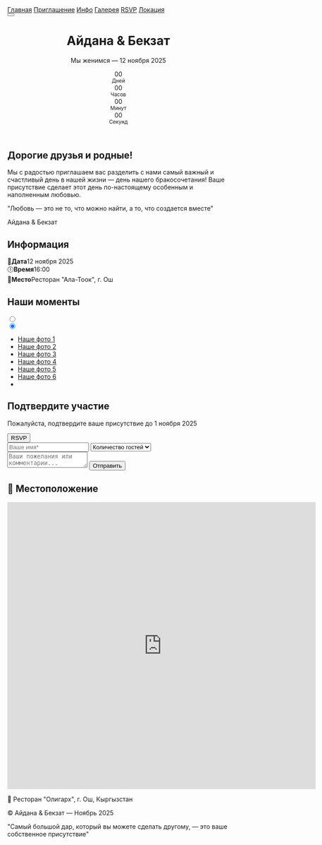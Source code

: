 <html lang="ru">
<head>
  <meta charset="utf-8" />
  <meta name="viewport" content="width=device-width,initial-scale=1" />
  <title>Вариант 1 — Современная классика — Айдана & Бекзат</title>
  <link href="https://fonts.googleapis.com/css2?family=Great+Vibes&family=Montserrat:wght@300;400;500;600&family=Dancing+Script:wght@400;500;600;700&family=Playfair+Display:wght@400;500;600&display=swap" rel="stylesheet">
  <link rel="stylesheet" href="https://unpkg.com/aos@2.3.1/dist/aos.css" />
  <link rel="stylesheet" href="style.css" />
</head>
<body>
  <!-- Animated Background -->
  <div class="animated-bg">
    <div class="shape shape-1"></div>
    <div class="shape shape-2"></div>
    <div class="shape shape-3"></div>
    <div class="shape shape-4"></div>
    <div class="shape shape-5"></div>
  </div>

  <nav class="nav">
    <a href="#hero" class="nav-link">Главная</a>
    <a href="#invitation" class="nav-link">Приглашение</a>
    <a href="#info" class="nav-link">Инфо</a>
    <a href="#gallery" class="nav-link">Галерея</a>
    <a href="#rsvp" class="nav-link">RSVP</a>
    <a href="#location" class="nav-link">Локация</a>
  </nav>

  <!-- Music Controls -->
  <div class="music-controls">
    <button id="musicToggle" class="music-button">
      <svg viewBox="0 0 24 24">
        <path d="M12 3v10.55c-.59-.34-1.27-.55-2-.55-2.21 0-4 1.79-4 4s1.79 4 4 4 4-1.79 4-4V7h4V3h-6z"/>
      </svg>
    </button>
  </div>

  <header id="hero" class="hero" data-aos="fade-down">
    <div class="hero-inner">
      <h1 class="names">Айдана <span>&</span> Бекзат</h1>
      <p class="subtitle">Мы женимся — 12 ноября 2025</p>
      <div class="countdown">
        <div class="item"><div id="days">00</div><small>Дней</small></div>
        <div class="item"><div id="hours">00</div><small>Часов</small></div>
        <div class="item"><div id="minutes">00</div><small>Минут</small></div>
        <div class="item"><div id="seconds">00</div><small>Секунд</small></div>
      </div>
    </div>
  </header>

  <main>
    <!-- Invitation Section -->
    <section id="invitation" class="section invitation-section" data-aos="fade-up">
      <div class="invitation-card">
        <h2 class="invitation-title">Дорогие друзья и родные!</h2>
        <p class="invitation-text">
          Мы с радостью приглашаем вас разделить с нами самый важный и счастливый день в нашей жизни — 
          день нашего бракосочетания! Ваше присутствие сделает этот день по-настоящему особенным и наполненным любовью.
        </p>
        <div class="quote">
          <p>"Любовь — это не то, что можно найти, а то, что создается вместе"</p>
        </div>
        <div class="couple-names">Айдана & Бекзат</div>
      </div>
    </section>
    <section id="info" class="section" data-aos="fade-up">
      <h2>Информация</h2>
      <div class="cards">
        <div class="card" data-aos="zoom-in" data-aos-delay="100">📅<strong>Дата</strong><span>12 ноября 2025</span></div>
        <div class="card" data-aos="zoom-in" data-aos-delay="200">🕕<strong>Время</strong><span>16:00</span></div>
        <div class="card" data-aos="zoom-in" data-aos-delay="300">📍<strong>Место</strong><span>Ресторан "Ала-Тоок", г. Ош</span></div>
      </div>
    </section>
    <section id="gallery" class="section gallery" data-aos="zoom-in">
      <h2>Наши моменты</h2>
      <div class="carousel">
        <div class="carousel-control-button left">
          <input type="radio" name="carousel-control-input">
        </div>
        <div class="carousel-control-button right">
          <input type="radio" name="carousel-control-input" checked>
        </div>
        <div class="carousel-rotation-direction">
          <ul class="carousel-item-wrapper" style="--_num-elements: 6">
            <li class="carousel-item" style="--_index: 1; --_image-url: url('https://picsum.photos/seed/p1/800/600')">
              <a href="#">Наше фото 1</a>
            </li>
            <li class="carousel-item" style="--_index: 2; --_image-url: url('https://picsum.photos/seed/p2/800/600')">
              <a href="#">Наше фото 2</a>
            </li>
            <li class="carousel-item" style="--_index: 3; --_image-url: url('https://picsum.photos/seed/p3/800/600')">
              <a href="#">Наше фото 3</a>
            </li>
            <li class="carousel-item" style="--_index: 4; --_image-url: url('https://picsum.photos/seed/p4/800/600')">
              <a href="#">Наше фото 4</a>
            </li>
            <li class="carousel-item" style="--_index: 5; --_image-url: url('https://picsum.photos/seed/p5/800/600')">
              <a href="#">Наше фото 5</a>
            </li>
            <li class="carousel-item" style="--_index: 6; --_image-url: url('https://picsum.photos/seed/p6/800/600')">
              <a href="#">Наше фото 6</a>
            </li>
            <li class="carousel-ground"></li>
          </ul>
        </div>
      </div>
    </section>
    <section id="rsvp" class="section" data-aos="fade-up">
      <h2>Подтвердите участие</h2>
      <p class="rsvp-subtitle">Пожалуйста, подтвердите ваше присутствие до 1 ноября 2025</p>
      <button id="toggleForm" class="btn">RSVP</button>
      <form id="form1" class="rsvp-form" onsubmit="return false;">
        <input id="name1" placeholder="Ваше имя*" required>
        <select id="guests1" required>
          <option value="">Количество гостей</option>
          <option>1</option>
          <option>2</option>
          <option>3</option>
          <option>4</option>
          <option>5</option>
        </select>
        <textarea id="message1" placeholder="Ваши пожелания или комментарии..."></textarea>
        <button class="btn">Отправить</button>
      </form>
    </section>
    <section id="location" class="section" data-aos="fade-up">
      <h2>📍 Местоположение</h2>
      <div class="map-container">
        <iframe src="https://www.google.com/maps/embed?pb=!1m18!1m12!1m3!1d3033.1515796129434!2d72.76652279999999!3d40.51614059999999!2m3!1f0!2f0!3f0!3m2!1i1024!2i768!4f13.1!3m3!1m2!1s0x38bdac5d7cdf8579%3A0x3414aba134ac8869!2z0J7Qu9C40LPQsNGA0YUg0YDQtdGB0YLQvtGA0LDQvdGL!5e0!3m2!1sru!2skg!4v1760626730071!5m2!1sru!2skg" width="700" height="650" style="border:0;" allowfullscreen="" loading="lazy" referrerpolicy="no-referrer-when-downgrade"></iframe>
      </div>
      <p class="map-address">📍 Ресторан "Олигарх", г. Ош, Кыргызстан</p>
    </section>
  </main>

  <footer class="footer">
    <p>© Айдана & Бекзат — Ноябрь 2025</p>
    <p class="footer-quote">"Самый большой дар, который вы можете сделать другому, — это ваше собственное присутствие"</p>
  </footer>

  <audio id="music1" loop preload="auto">
    <source src="Indila - Love Story (Version Orchestral (2).mp3" type="audio/mpeg">
  </audio>

  <script src="https://unpkg.com/aos@2.3.1/dist/aos.js"></script>
  <script src="https://cdnjs.cloudflare.com/ajax/libs/qrious/4.0.0/qrious.min.js"></script>
  <script src="app.js"></script>
</body>
</html>

